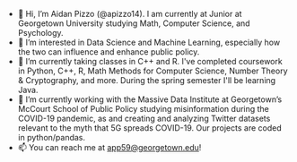 - 👋 Hi, I’m Aidan Pizzo (@apizzo14). I am currently at Junior at Georgetown University studying Math, Computer Science, and Psychology.
- 👀 I’m interested in Data Science and Machine Learning, especially how the two can influence and enhance public policy.
- 🌱 I’m currently taking classes in C++ and R. I've completed coursework in Python, C++, R, Math Methods for Computer Science, Number Theory & Cryptography, and more. During the spring semester I'll be learning Java.
- 💼 I’m currently working with the Massive Data Institute at Georgetown’s McCourt School of Public Policy studying misinformation during the COVID-19 pandemic, as and creating and analyzing Twitter datasets relevant to the myth that 5G spreads COVID-19. Our projects are coded in python/pandas.
- 📫 You can reach me at app59@georgetown.edu!

<!---
apizzo14/apizzo14 is a ✨ special ✨ repository because its `README.md` (this file) appears on your GitHub profile.
You can click the Preview link to take a look at your changes.
--->
